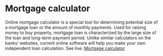 # Mortgage calculator
Online mortgage calculator is a special tool for determining potential size of a mortgage loan or the amount of monthly payments. Used for raising money to buy property, mortgage loan is characterized by the large size of the loan and long-term payment period. Unlike similar calculators on the banks’ websites, current online software will help you make your own independent loan calculation.
See live: [Mortgage calculator](http://toolster.net/mortgage_calculator)

